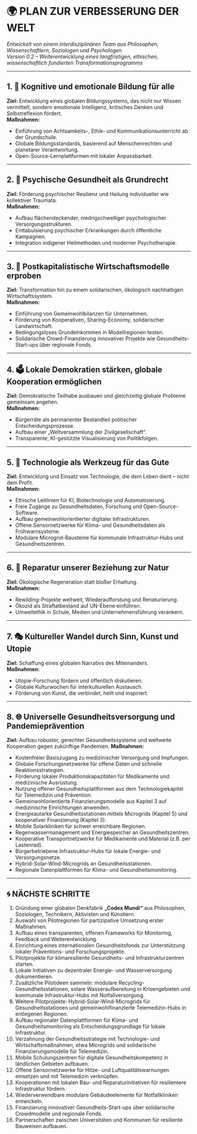 # 🌍 PLAN ZUR VERBESSERUNG DER WELT  
*Entwickelt von einem interdisziplinären Team aus Philosophen, Wissenschaftlern, Soziologen und Psychologen*  
*Version 0.2 – Weiterentwicklung eines langfristigen, ethischen, wissenschaftlich fundierten Transformationsprogramms*

---

## 1. 🧠 Kognitive und emotionale Bildung für alle
**Ziel:** Entwicklung eines globalen Bildungssystems, das nicht nur Wissen vermittelt, sondern emotionale Intelligenz, kritisches Denken und Selbstreflexion fördert.  
**Maßnahmen:**
- Einführung von Achtsamkeits-, Ethik- und Kommunikationsunterricht ab der Grundschule.
- Globale Bildungsstandards, basierend auf Menschenrechten und planetarer Verantwortung.
- Open-Source-Lernplattformen mit lokaler Anpassbarkeit.

---

## 2. 💚 Psychische Gesundheit als Grundrecht
**Ziel:** Förderung psychischer Resilienz und Heilung individueller wie kollektiver Traumata.  
**Maßnahmen:**
- Aufbau flächendeckender, niedrigschwelliger psychologischer Versorgungsstrukturen.
- Enttabuisierung psychischer Erkrankungen durch öffentliche Kampagnen.
- Integration indigener Heilmethoden und moderner Psychotherapie.

---

## 3. 🔄 Postkapitalistische Wirtschaftsmodelle erproben
**Ziel:** Transformation hin zu einem solidarischen, ökologisch nachhaltigen Wirtschaftssystem.  
**Maßnahmen:**
- Einführung von Gemeinwohlbilanzen für Unternehmen.
- Förderung von Kooperativen, Sharing-Economy, solidarischer Landwirtschaft.
- Bedingungsloses Grundeinkommen in Modellregionen testen.
- Solidarische Crowd-Finanzierung innovativer Projekte wie Gesundheits-Start-ups über regionale Fonds.

---

## 4. 🗳 Lokale Demokratien stärken, globale Kooperation ermöglichen
**Ziel:** Demokratische Teilhabe ausbauen und gleichzeitig globale Probleme gemeinsam angehen.  
**Maßnahmen:**
- Bürgerräte als permanenter Bestandteil politischer Entscheidungsprozesse.
- Aufbau einer „Weltversammlung der Zivilgesellschaft“.
- Transparente, KI-gestützte Visualisierung von Politikfolgen.

---

## 5. 🤖 Technologie als Werkzeug für das Gute
**Ziel:** Entwicklung und Einsatz von Technologie, die dem Leben dient – nicht dem Profit.  
**Maßnahmen:**
- Ethische Leitlinien für KI, Biotechnologie und Automatisierung.
- Freie Zugänge zu Gesundheitsdaten, Forschung und Open-Source-Software.
- Aufbau gemeinwohlorientierter digitaler Infrastrukturen.
- Offene Sensornetzwerke für Klima- und Gesundheitsdaten als Frühwarnsysteme.
- Modulare Microgrid-Bausteine für kommunale Infrastruktur-Hubs und Gesundheitszentren.

---

## 6. 🌱 Reparatur unserer Beziehung zur Natur
**Ziel:** Ökologische Regeneration statt bloßer Erhaltung.  
**Maßnahmen:**
- Rewilding-Projekte weltweit, Wiederaufforstung und Renaturierung.
- Ökozid als Straftatbestand auf UN-Ebene einführen.
- Umweltethik in Schule, Medien und Unternehmensführung verankern.

---

## 7. 🎭 Kultureller Wandel durch Sinn, Kunst und Utopie
**Ziel:** Schaffung eines globalen Narrativs des Miteinanders.  
**Maßnahmen:**
- Utopie-Forschung fördern und öffentlich diskutieren.
- Globale Kulturwochen für interkulturellen Austausch.
- Förderung von Kunst, die verbindet, heilt und inspiriert.

---

## 8. 🌐 Universelle Gesundheitsversorgung und Pandemieprävention
**Ziel:** Aufbau robuster, gerechter Gesundheitssysteme und weltweite Kooperation gegen zukünftige Pandemien.
**Maßnahmen:**
- Kostenfreier Basiszugang zu medizinischer Versorgung und Impfungen.
- Globale Forschungsnetzwerke für offene Daten und schnelle Reaktionsstrategien.
- Förderung lokaler Produktionskapazitäten für Medikamente und medizinische Ausrüstung.
- Nutzung offener Gesundheitsplattformen aus dem Technologiekapitel für Telemedizin und Prävention.
- Gemeinwohlorientierte Finanzierungsmodelle aus Kapitel 3 auf medizinische Einrichtungen anwenden.
- Energieautarke Gesundheitsstationen mittels Microgrids (Kapitel 5) und kooperativer Finanzierung (Kapitel 3).
- Mobile Solarkliniken für schwer erreichbare Regionen.
- Regenwassermanagement und Energiespeicher an Gesundheitszentren.
- Kooperative Transportnetzwerke für Medikamente und Material (z.B. per Lastenrad).
- Bürgerbetriebene Infrastruktur-Hubs für lokale Energie- und Versorgungsnetze.
- Hybrid-Solar-Wind-Microgrids an Gesundheitsstationen.
- Regionale Datenplattformen für Klima- und Gesundheitsmonitoring.

---

## 🌀 NÄCHSTE SCHRITTE
1. Gründung einer globalen Denkfabrik **„Codex Mundi“** aus Philosophen, Soziologen, Technikern, Aktivisten und Künstlern.
2. Auswahl von Pilotregionen für partizipative Umsetzung erster Maßnahmen.
3. Aufbau eines transparenten, offenen Frameworks für Monitoring, Feedback und Weiterentwicklung.
4. Einrichtung eines internationalen Gesundheitsfonds zur Unterstützung lokaler
   Präventions- und Forschungsprojekte.
5. Pilotprojekte für klimaresiliente Gesundheits- und Infrastrukturzentren starten.
6. Lokale Initiativen zu dezentraler Energie- und Wasserversorgung dokumentieren.
7. Zusätzliche Pilotideen sammeln: modulare Recycling-Gesundheitsstationen, solare Wasseraufbereitung in Krisengebieten und kommunale Infrastruktur-Hubs mit Notfallversorgung.
8. Weitere Pilotprojekte: Hybrid-Solar-Wind-Microgrids für Gesundheitsstationen und gemeinwohlfinanzierte Telemedizin-Hubs in entlegenen Regionen.
9. Aufbau regionaler Datenplattformen für Klima- und Gesundheitsmonitoring als Entscheidungsgrundlage für lokale Infrastruktur.
10. Verzahnung der Gesundheitsstrategie mit Technologie- und Wirtschaftsmaßnahmen, etwa Microgrids und solidarische Finanzierungsmodelle für Telemedizin.
11. Mobile Schulungszentren für digitale Gesundheitskompetenz in ländlichen Gebieten aufbauen.
12. Offene Sensornetzwerke für Hitze- und Luftqualitätswarnungen einsetzen und mit Telemedizin verknüpfen.
13. Kooperationen mit lokalen Bau- und Reparaturinitiativen für resilientere Infrastruktur fördern.
14. Wiederverwendbare modulare Gebäudeelemente für Notfallkliniken entwickeln.
15. Finanzierung innovativer Gesundheits-Start-ups über solidarische Crowdmodelle und regionale Fonds.
16. Partnerschaften zwischen Universitäten und Kommunen für resiliente Bauweisen aufbauen.

